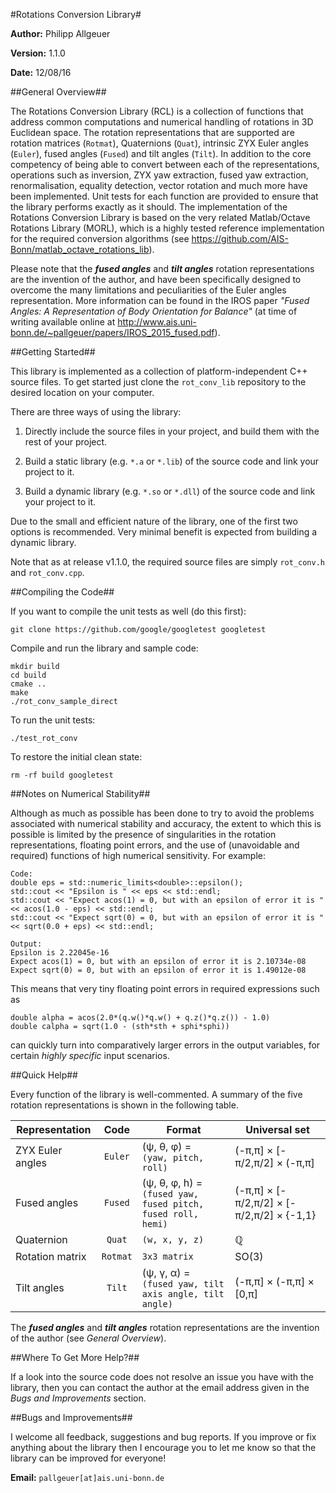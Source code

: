#Rotations Conversion Library#

**Author:** Philipp Allgeuer

**Version:** 1.1.0

**Date:** 12/08/16

##General Overview##

The Rotations Conversion Library (RCL) is a collection of functions that address common computations and numerical handling of rotations in 3D Euclidean space. The rotation representations that are supported are rotation matrices (`Rotmat`), Quaternions (`Quat`), intrinsic ZYX Euler angles (`Euler`), fused angles (`Fused`) and tilt angles (`Tilt`). In addition to the core competency of being able to convert between each of the representations, operations such as inversion, ZYX yaw extraction, fused yaw extraction, renormalisation, equality detection, vector rotation and much more have been implemented. Unit tests for each function are provided to ensure that the library performs exactly as it should. The implementation of the Rotations Conversion Library is based on the very related Matlab/Octave Rotations Library (MORL), which is a highly tested reference implementation for the required conversion algorithms (see https://github.com/AIS-Bonn/matlab_octave_rotations_lib).

Please note that the ***fused angles*** and ***tilt angles*** rotation representations are the invention of the author, and have been specifically designed to overcome the many limitations and peculiarities of the Euler angles representation. More information can be found in the IROS paper *"Fused Angles: A Representation of Body Orientation for Balance"* (at time of writing available online at http://www.ais.uni-bonn.de/~pallgeuer/papers/IROS_2015_fused.pdf).

##Getting Started##

This library is implemented as a collection of platform-independent C++ source files. To get started just clone the `rot_conv_lib` repository to the desired location on your computer.

There are three ways of using the library:

1. Directly include the source files in your project, and build them with the rest of your project.

2. Build a static library (e.g. `*.a` or `*.lib`) of the source code and link your project to it.

3. Build a dynamic library (e.g. `*.so` or `*.dll`) of the source code and link your project to it.

Due to the small and efficient nature of the library, one of the first two options is recommended. Very minimal benefit is expected from building a dynamic library.

Note that as at release v1.1.0, the required source files are simply `rot_conv.h` and `rot_conv.cpp`.

##Compiling the Code##

If you want to compile the unit tests as well (do this first):

~~~
git clone https://github.com/google/googletest googletest
~~~

Compile and run the library and sample code:

~~~
mkdir build
cd build
cmake ..
make
./rot_conv_sample_direct
~~~

To run the unit tests:

~~~
./test_rot_conv
~~~

To restore the initial clean state:

~~~
rm -rf build googletest
~~~

##Notes on Numerical Stability##

Although as much as possible has been done to try to avoid the problems associated with numerical stability and accuracy, the extent to which this is possible is limited by the presence of singularities in the rotation representations, floating point errors, and the use of (unavoidable and required) functions of high numerical sensitivity. For example:

~~~
Code:
double eps = std::numeric_limits<double>::epsilon();
std::cout << "Epsilon is " << eps << std::endl;
std::cout << "Expect acos(1) = 0, but with an epsilon of error it is " << acos(1.0 - eps) << std::endl;
std::cout << "Expect sqrt(0) = 0, but with an epsilon of error it is " << sqrt(0.0 + eps) << std::endl;

Output:
Epsilon is 2.22045e-16
Expect acos(1) = 0, but with an epsilon of error it is 2.10734e-08
Expect sqrt(0) = 0, but with an epsilon of error it is 1.49012e-08
~~~

This means that very tiny floating point errors in required expressions such as

~~~
double alpha = acos(2.0*(q.w()*q.w() + q.z()*q.z()) - 1.0)
double calpha = sqrt(1.0 - (sth*sth + sphi*sphi))
~~~

can quickly turn into comparatively larger errors in the output variables, for certain *highly specific* input scenarios.

##Quick Help##

Every function of the library is well-commented. A summary of the five rotation representations is shown in the following table.

**Representation** | **Code** | **Format** | **Universal set**
--- |:---:| --- | ---
ZYX Euler angles | `Euler` |  (&psi;, &theta;, &phi;) =<br>`(yaw, pitch, roll)` | (-&pi;,&pi;] &times; \[-&pi;/2,&pi;/2\] &times; (-&pi;,&pi;]
Fused angles | `Fused` | (&psi;, &theta;, &phi;, h) =<br>`(fused yaw, fused pitch, fused roll, hemi)` | (-&pi;,&pi;] &times; \[-&pi;/2,&pi;/2\] &times; \[-&pi;/2,&pi;/2\] &times; {-1,1}
Quaternion | `Quat` | `(w, x, y, z)` | &#x211a;
Rotation matrix | `Rotmat` | `3x3 matrix` | SO(3)
Tilt angles | `Tilt` | (&psi;, &gamma;, &alpha;) =<br>`(fused yaw, tilt axis angle, tilt angle)` | (-&pi;,&pi;] &times; (-&pi;,&pi;] &times; \[0,&pi;\]

The ***fused angles*** and ***tilt angles*** rotation representations are the invention of the author (see *General Overview*).

##Where To Get More Help?##

If a look into the source code does not resolve an issue you have with the library, then you can contact the author at the email address given in the *Bugs and Improvements* section.

##Bugs and Improvements##

I welcome all feedback, suggestions and bug reports. If you improve or fix anything about the library then I encourage you to let me know so that the library can be improved for everyone!

**Email:** `pallgeuer[at]ais.uni-bonn.de`
